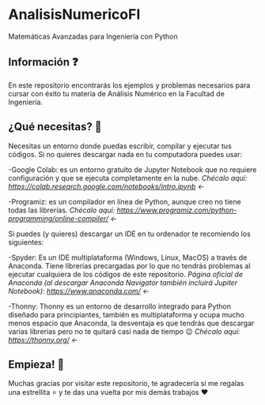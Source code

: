 # AnalisisNumericoFI
Matemáticas Avanzadas para Ingeniería con Python

## Información :question:
En este repositorio encontrarás los ejemplos y problemas necesarios para cursar con éxito tu materia de Análisis Numérico en la Facultad de Ingeniería.

## ¿Qué necesitas? :memo:
Necesitas un entorno donde puedas escribir, compilar y ejecutar tus códigos.
Si no quieres descargar nada en tu computadora puedes usar:

-Google Colab:  es un entorno gratuito de Jupyter Notebook que no requiere configuración y que se ejecuta completamente en la nube. 
    _Chécalo aquí: https://colab.research.google.com/notebooks/intro.ipynb <-_

-Programiz: es un compilador en línea de Python, aunque creo no tiene todas las librerías.
    _Chécalo aquí: https://www.programiz.com/python-programming/online-compiler/ <-_
    
Si puedes (y quieres) descargar un IDE en tu ordenador te recomiendo los siguientes:

-Spyder: Es un IDE multiplataforma (Windows, Linux, MacOS) a través de Anaconda. Tiene librerías precargadas por lo que no tendrás problemas al ejecutar cualquiera de los códigos de este repositorio.
    _Página oficial de Anaconda (al descargar Anaconda Navigator también incluirá Jupiter Notebook): https://www.anaconda.com/ <-_

-Thonny: Thonny es un entorno de desarrollo integrado para Python diseñado para principiantes, también es multiplataforma y ocupa mucho menos espacio que Anaconda, la desventaja es que tendrás que descargar varias librerias pero no te quitará casi nada de tiempo :wink:
    _Chécalo aquí: https://thonny.org/ <-_
    
## Empieza! :muscle:
Muchas gracias por visitar este repositorio, te agradecería si me regalas una estrellita :star: y te das una vuelta por mis demás trabajos :heart:
